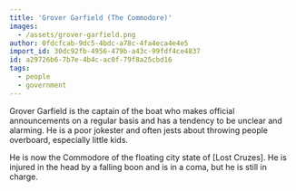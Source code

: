 ```yaml
---
title: 'Grover Garfield (The Commodore)'
images:
  - /assets/grover-garfield.png
author: 0fdcfcab-9dc5-4bdc-a78c-4fa4eca4e4e5
import_id: 30dc92fb-4956-479b-a43c-99fdf4ce4837
id: a29726b6-7b7e-4b4c-ac0f-79f8a25cbd16
tags:
  - people
  - government
---
```

Grover Garfield is the captain of the boat who makes official announcements on a regular basis and has a tendency to be unclear and alarming. He is a poor jokester and often jests about throwing people overboard, especially little kids.

He is now the Commodore of the floating city state of [Lost Cruzes]. He is injured in the head by a falling boon and is in a coma, but he is still in charge.